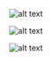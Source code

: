 ![alt text](https://github.com/kruse-alex/marathon/blob/master/marathon.gif)


![alt text](https://github.com/kruse-alex/marathon/blob/master/marathon_gender.gif)

![alt text](https://github.com/kruse-alex/marathon/blob/master/marathon_gender_bar.gif)
